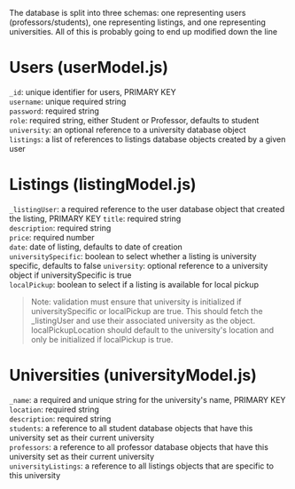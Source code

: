 The database is split into three schemas: one representing users (professors/students), one representing listings, and one representing universities. All of this is probably going to end up modified down the line

# Users (userModel.js)

`_id`: unique identifier for users, PRIMARY KEY  
`username`: unique required string  
`password`: required string  
`role`: required string, either Student or Professor, defaults to student  
`university`: an optional reference to a university database object  
`listings`: a list of references to listings database objects created by a given user

# Listings (listingModel.js)

`_listingUser`: a required reference to the user database object that created the listing, PRIMARY KEY
`title`: required string  
`description`: required string  
`price`: required number  
`date`: date of listing, defaults to date of creation  
`universitySpecific`: boolean to select whether a listing is university specific, defaults to false
`university`: optional reference to a university object if universitySpecific is true  
`localPickup`: boolean to select if a listing is available for local pickup

> Note: validation must ensure that university is initialized if universitySpecific or localPickup are true. This should fetch the \_listingUser and use their associated university as the object. localPickupLocation should default to the university's location and only be initialized if localPickup is true.

# Universities (universityModel.js)

`_name`: a required and unique string for the university's name, PRIMARY KEY  
`location`: required string  
`description`: required string  
`students`: a reference to all student database objects that have this university set as their current university  
`professors`: a reference to all professor database objects that have this university set as their current university  
`universityListings`: a reference to all listings objects that are specific to this university
